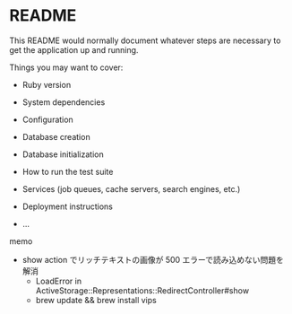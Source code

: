 # README

This README would normally document whatever steps are necessary to get the
application up and running.

Things you may want to cover:

- Ruby version

- System dependencies

- Configuration

- Database creation

- Database initialization

- How to run the test suite

- Services (job queues, cache servers, search engines, etc.)

- Deployment instructions

- ...

memo

- show action でリッチテキストの画像が 500 エラーで読み込めない問題を解消
  - LoadError in ActiveStorage::Representations::RedirectController#show
  - brew update && brew install vips
